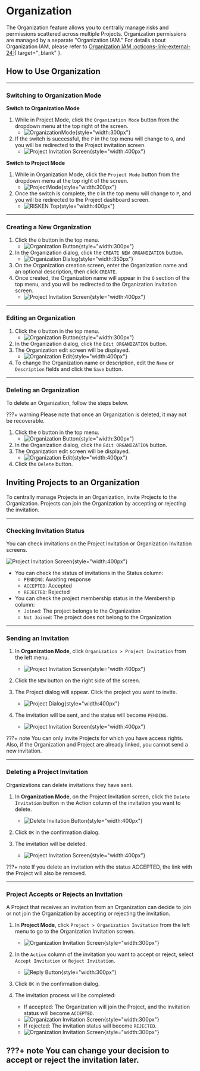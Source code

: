 # Organization

The Organization feature allows you to centrally manage risks and permissions scattered across multiple Projects. Organization permissions are managed by a separate "Organization IAM."
For details about Organization IAM, please refer to [Organization IAM :octicons-link-external-24:](/en/risken/user/#_7){ target="_blank" }.

## How to Use Organization

---

### Switching to Organization Mode

**Switch to Organization Mode**

1. While in Project Mode, click the `Organization Mode` button from the dropdown menu at the top right of the screen.
    - ![OrganizationMode](/img/risken/organization_mode.png){style="width:300px"}
2. If the switch is successful, the `P` in the top menu will change to `O`, and you will be redirected to the Project invitation screen.
    - ![Project Invitation Screen](/img/risken/project_invitation.png){style="width:400px"}

**Switch to Project Mode**

1. While in Organization Mode, click the `Project Mode` button from the dropdown menu at the top right of the screen.
    - ![ProjectMode](/img/risken/project_mode.png){style="width:300px"}
2. Once the switch is complete, the `O` in the top menu will change to `P`, and you will be redirected to the Project dashboard screen.
    - ![RISKEN Top](/img/risken/top.png){style="width:400px"}

---

### Creating a New Organization

1. Click the `O` button in the top menu.
    - ![Organization Button](/img/risken/organization_btn.png){style="width:300px"}
2. In the Organization dialog, click the `CREATE NEW ORGANIZATION` button.
    - ![Organization Dialog](/img/risken/organization_dialog.png){style="width:350px"}
3. On the Organization creation screen, enter the Organization name and an optional description, then click `CREATE`.
4. Once created, the Organization name will appear in the `O` section of the top menu, and you will be redirected to the Organization invitation screen.
    - ![Project Invitation Screen](/img/risken/project_invitation.png){style="width:400px"}

---

### Editing an Organization

1. Click the `O` button in the top menu.
    - ![Organization Button](/img/risken/organization_btn.png){style="width:300px"}
2. In the Organization dialog, click the `Edit ORGANIZATION` button.
3. The Organization edit screen will be displayed.
    - ![Organization Edit](/img/risken/organization_edit.png){style="width:400px"}
4. To change the Organization name or description, edit the `Name` or `Description` fields and click the `Save` button.

---

### Deleting an Organization

To delete an Organization, follow the steps below.

???+ warning
    Please note that once an Organization is deleted, it may not be recoverable.

1. Click the `O` button in the top menu.
    - ![Organization Button](/img/risken/organization_btn.png){style="width:300px"}
2. In the Organization dialog, click the `Edit ORGANIZATION` button.
3. The Organization edit screen will be displayed.
    - ![Organization Edit](/img/risken/organization_edit.png){style="width:400px"}
4. Click the `Delete` button.


## Inviting Projects to an Organization
To centrally manage Projects in an Organization, invite Projects to the Organization. Projects can join the Organization by accepting or rejecting the invitation.

---

### Checking Invitation Status

You can check invitations on the Project Invitation or Organization Invitation screens.

![Project Invitation Screen](/img/risken/project_invitation_status.png){style="width:400px"}

- You can check the status of invitations in the Status column:
    - `PENDING`: Awaiting response
    - `ACCEPTED`: Accepted
    - `REJECTED`: Rejected
- You can check the project membership status in the Membership column:
    - `Joined`: The project belongs to the Organization
    - `Not Joined`: The project does not belong to the Organization

---

### Sending an Invitation

1. In **Organization Mode**, click `Organization > Project Invitation` from the left menu.
    - ![Project Invitation Screen](/img/risken/project_invitation.png){style="width:400px"}

2. Click the `NEW` button on the right side of the screen.

3. The Project dialog will appear. Click the project you want to invite.
    - ![Project Dialog](/img/risken/project_invitation_dialog.png){style="width:400px"}

4. The invitation will be sent, and the status will become `PENDING`.
    - ![Project Invitation Screen](/img/risken/project_invitation_pending.png){style="width:400px"}

???+ note
    You can only invite Projects for which you have access rights. Also, if the Organization and Project are already linked, you cannot send a new invitation.

---

### Deleting a Project Invitation

Organizations can delete invitations they have sent.

1. In **Organization Mode**, on the Project Invitation screen, click the `Delete Invitation` button in the Action column of the invitation you want to delete.
    - ![Delete Invitation Button](/img/risken/project_invitation_delete.png){style="width:400px"}

2. Click `OK` in the confirmation dialog.

3. The invitation will be deleted.
    - ![Project Invitation Screen](/img/risken/project_invitation.png){style="width:400px"}

???+ note
    If you delete an invitation with the status ACCEPTED, the link with the Project will also be removed.


---

### Project Accepts or Rejects an Invitation

A Project that receives an invitation from an Organization can decide to join or not join the Organization by accepting or rejecting the invitation.

1. In **Project Mode**, click `Project > Organization Invitation` from the left menu to go to the Organization Invitation screen.
    - ![Organization Invitation Screen](/img/risken/organization_invitation.png){style="width:300px"}

2. In the `Action` column of the invitation you want to accept or reject, select `Accept Invitation` or `Reject Invitation`.
    - ![Reply Button](/img/risken/organization_invitation_reply.png){style="width:300px"}

3. Click `OK` in the confirmation dialog.

4. The invitation process will be completed:
    - If accepted: The Organization will join the Project, and the invitation status will become `ACCEPTED`.
    - ![Organization Invitation Screen](/img/risken/organization_invitation_accept.png){style="width:300px"}
    - If rejected: The invitation status will become `REJECTED`.
    - ![Organization Invitation Screen](/img/risken/organization_invitation_reject.png){style="width:300px"}

???+ note
    You can change your decision to accept or reject the invitation later.
---
